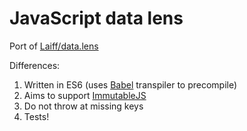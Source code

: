 # JavaScript data lens

Port of [Laiff/data.lens](https://github.com/Laiff/data.lens)

Differences:

1. Written in ES6 (uses [Babel](https://babeljs.io) transpiler to precompile)
2. Aims to support [ImmutableJS](http://facebook.github.io/immutable-js/docs/)
3. Do not throw at missing keys
4. Tests!
